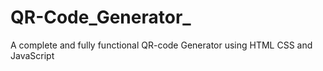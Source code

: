 # QR-Code_Generator_
A complete and fully functional QR-code Generator using HTML CSS and JavaScript
